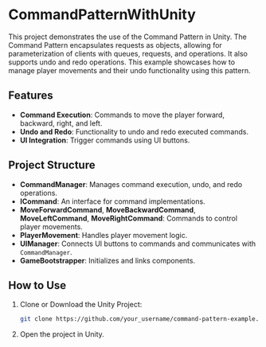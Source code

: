 # CommandPatternWithUnity

This project demonstrates the use of the Command Pattern in Unity. The Command Pattern encapsulates requests as objects, allowing for parameterization of clients with queues, requests, and operations. It also supports undo and redo operations. This example showcases how to manage player movements and their undo functionality using this pattern.

## Features

- **Command Execution**: Commands to move the player forward, backward, right, and left.
- **Undo and Redo**: Functionality to undo and redo executed commands.
- **UI Integration**: Trigger commands using UI buttons.

## Project Structure

- **CommandManager**: Manages command execution, undo, and redo operations.
- **ICommand**: An interface for command implementations.
- **MoveForwardCommand**, **MoveBackwardCommand**, **MoveLeftCommand**, **MoveRightCommand**: Commands to control player movements.
- **PlayerMovement**: Handles player movement logic.
- **UIManager**: Connects UI buttons to commands and communicates with `CommandManager`.
- **GameBootstrapper**: Initializes and links components.

## How to Use

1. Clone or Download the Unity Project:
   ```bash
   git clone https://github.com/your_username/command-pattern-example.git

2. Open the project in Unity.
 
